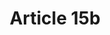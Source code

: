 ---
title: "Article 15b"
draft: false
exceptions:
- info53f
memberstates:
- NL
score: 3
compensation:
- 
remarks: |
 Article 15b is much broader and older than art 5.3(f) of the infosoc directive. It includes all types of works that attract copyright made by public authorities unless explicitly reserved.


link: "http://wetten.overheid.nl/BWBR0001886/"
---